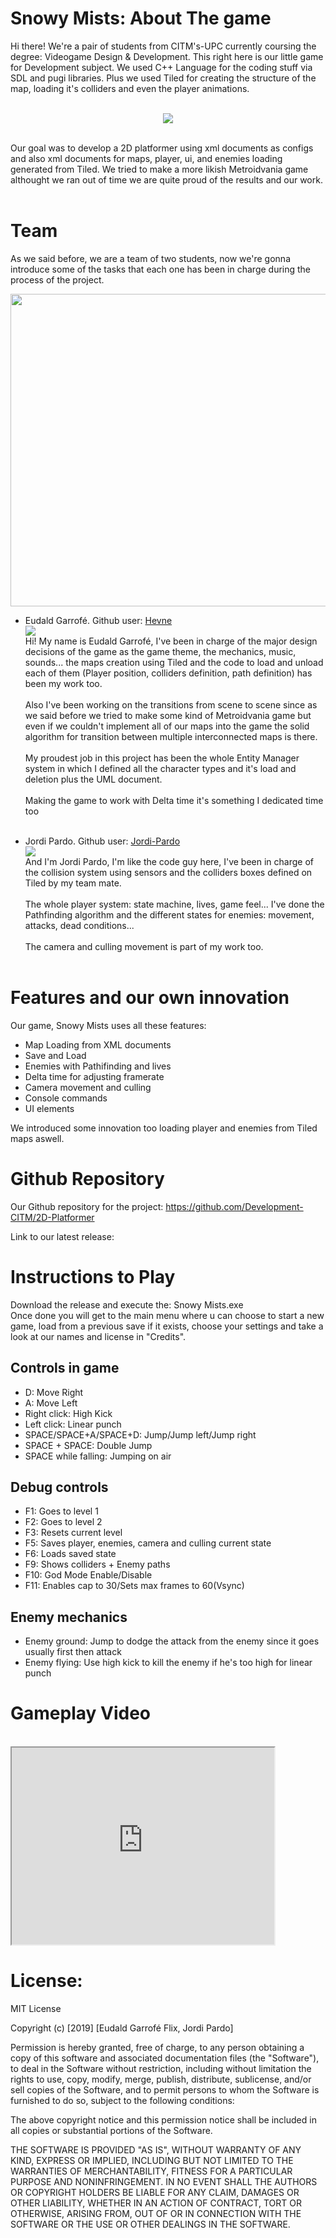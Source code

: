 # Snowy Mists: About The game

Hi there! We're a pair of students from CITM's-UPC currently coursing the degree: Videogame Design & Development.
This right here is our little game for Development subject. We used C++ Language for the coding stuff via SDL and pugi libraries. Plus we used Tiled for creating the structure of the map, loading it's colliders and even the player animations. <br> <br>
<p align="center">
<img src="Web_Pics/software.png"> <br> <br>
</p>

Our goal was to develop a 2D platformer using xml documents as configs and also xml documents for maps, player, ui, and enemies loading generated from Tiled. We tried to make a more likish Metroidvania game althought we ran out of time we are quite proud of the results and our work. <br> <br>

# Team

As we said before, we are a team of two students, now we're gonna introduce some of the tasks that each one has been in charge during the process of the project. <br>
<p align="center">
<img width="700" height="500" src="Web_Pics/team_pic.PNG"><br>
</p>


* Eudald Garrofé. Github user: [Hevne](https://github.com/Hevne)<br>
<img src="Web_Pics/eudald_pic.png"><br>
Hi! My name is Eudald Garrofé, I've been in charge of the major design decisions of the game as the game theme, the mechanics, music, sounds... the maps creation using Tiled and the code to load and unload each of them (Player position, colliders definition, path definition) has been my work too.<br> <br>
Also I've been working on the transitions from scene to scene since as we said before we tried to make some kind of Metroidvania game but even if we couldn't implement all of our maps into the game the solid algorithm for transition between multiple interconnected maps is there. <br> <br>
My proudest job in this project has been the whole Entity Manager system in which I defined all the character types and it's load and deletion plus the UML document. <br> <br>
Making the game to work with Delta time it's something I dedicated time too <br> <br>

* Jordi Pardo. Github user: [Jordi-Pardo](https://github.com/Jordi-Pardo)<br>
<img src="Web_Pics/jordi_pic.png"><br>
And I'm Jordi Pardo, I'm like the code guy here, I've been in charge of the collision system using sensors and the colliders boxes defined on Tiled by my team mate.<br> <br>
The whole player system: state machine, lives, game feel... I've done the Pathfinding algorithm and the different states for enemies: movement, attacks, dead conditions... <br> <br>
The camera and culling movement is part of my work too. <br> <br>

# Features and our own innovation

Our game, Snowy Mists uses all these features:
* Map Loading from XML documents
* Save and Load
* Enemies with Pathifinding and lives
* Delta time for adjusting framerate 
* Camera movement and culling
* Console commands
* UI elements

We introduced some innovation too loading player and enemies from Tiled maps aswell.

# Github Repository

Our Github repository for the project:
https://github.com/Development-CITM/2D-Platformer <br>

Link to our latest release:
<br>


# Instructions to Play

Download the release and execute the: Snowy Mists.exe <br>
Once done you will get to the main menu where u can choose to start a new game, load from a previous save if it exists, choose your settings and take a look at our names and license in "Credits".

## Controls in game

* D: Move Right
* A: Move Left
* Right click: High Kick
* Left click: Linear punch
* SPACE/SPACE+A/SPACE+D: Jump/Jump left/Jump right
* SPACE + SPACE: Double Jump
* SPACE while falling: Jumping on air

## Debug controls

* F1: Goes to level 1
* F2: Goes to level 2
* F3: Resets current level
* F5: Saves player, enemies, camera and culling current state
* F6: Loads saved state
* F9: Shows colliders + Enemy paths
* F10: God Mode Enable/Disable
* F11: Enables cap to 30/Sets max frames to 60(Vsync)

## Enemy mechanics

* Enemy ground: Jump to dodge the attack from the enemy since it goes usually first then attack
* Enemy flying: Use high kick to kill the enemy if he's too high for linear punch

# Gameplay Video
<br>
<iframe width="420" height="315" src="https://www.youtube.com/watch?v=mlpxr2GmcT4&feature=youtu.be"></iframe>
          
# License:

MIT License

Copyright (c) [2019] [Eudald Garrofé Flix, Jordi Pardo]

Permission is hereby granted, free of charge, to any person obtaining a copy
of this software and associated documentation files (the "Software"), to deal
in the Software without restriction, including without limitation the rights
to use, copy, modify, merge, publish, distribute, sublicense, and/or sell
copies of the Software, and to permit persons to whom the Software is
furnished to do so, subject to the following conditions:

The above copyright notice and this permission notice shall be included in all
copies or substantial portions of the Software.

THE SOFTWARE IS PROVIDED "AS IS", WITHOUT WARRANTY OF ANY KIND, EXPRESS OR
IMPLIED, INCLUDING BUT NOT LIMITED TO THE WARRANTIES OF MERCHANTABILITY,
FITNESS FOR A PARTICULAR PURPOSE AND NONINFRINGEMENT. IN NO EVENT SHALL THE
AUTHORS OR COPYRIGHT HOLDERS BE LIABLE FOR ANY CLAIM, DAMAGES OR OTHER
LIABILITY, WHETHER IN AN ACTION OF CONTRACT, TORT OR OTHERWISE, ARISING FROM,
OUT OF OR IN CONNECTION WITH THE SOFTWARE OR THE USE OR OTHER DEALINGS IN THE
SOFTWARE.
           
